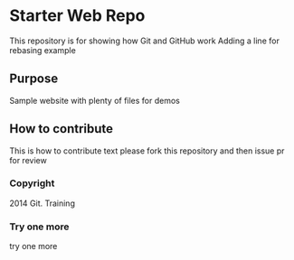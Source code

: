# Starter Web Repo

This repository is for showing how Git and GitHub work
Adding a line for rebasing example
## Purpose

Sample website with plenty of files for demos

## How to contribute

This is how to contribute text
please fork this repository and then issue pr for review

### Copyright
2014 Git. Training

### Try one more
try one more

